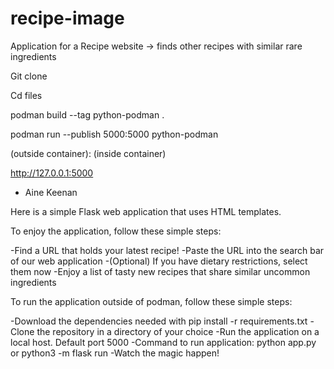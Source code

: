 # recipe-image

Application for a Recipe website -> finds other recipes with similar rare ingredients


Git clone 

Cd files

podman build --tag python-podman . 

podman run --publish 5000:5000 python-podman

(outside container): (inside container)

http://127.0.0.1:5000

- Aine Keenan

  

Here is a simple Flask web application that uses HTML templates.

To enjoy the application, follow these simple steps:

-Find a URL that holds your latest recipe!
-Paste the URL into the search bar of our web application
-(Optional) If you have dietary restrictions, select them now
-Enjoy a list of tasty new recipes that share similar uncommon ingredients

To run the application outside of podman, follow these simple steps:

-Download the dependencies needed with pip install -r requirements.txt
-Clone the repository in a directory of your choice
-Run the application on a local host. Default port 5000
-Command to run application: python app.py or python3 -m flask run
-Watch the magic happen!
